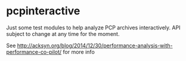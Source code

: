 pcpinteractive
==============
Just some test modules to help analyze PCP archives interactively.
API subject to change at any time for the moment.

See http://acksyn.org/blog/2014/12/30/performance-analysis-with-performance-co-pilot/
for more info
